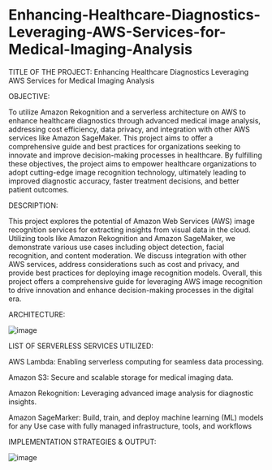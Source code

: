 # Enhancing-Healthcare-Diagnostics-Leveraging-AWS-Services-for-Medical-Imaging-Analysis
TITLE OF THE PROJECT: Enhancing Healthcare Diagnostics Leveraging AWS Services for Medical Imaging Analysis

OBJECTIVE:

To utilize Amazon Rekognition and a serverless architecture on AWS to enhance healthcare diagnostics through advanced medical image analysis, addressing cost efficiency, data privacy, and integration with other AWS services like Amazon SageMaker. 
This project aims to offer a comprehensive guide and best practices for organizations seeking to innovate and improve decision-making processes in healthcare.
By fulfilling these objectives, the project aims to empower healthcare organizations to adopt cutting-edge image recognition technology, ultimately leading to improved diagnostic accuracy, faster treatment decisions, and better patient outcomes.

DESCRIPTION: 

This project explores the potential of Amazon Web Services (AWS) image recognition services for extracting insights from visual data in the cloud. 
Utilizing tools like Amazon Rekognition and Amazon SageMaker, we demonstrate various use cases including object detection, facial recognition, and content moderation. 
We discuss integration with other AWS services, address considerations such as cost and privacy, and provide best practices for deploying image recognition models. 
Overall, this project offers a comprehensive guide for leveraging AWS image recognition to drive innovation and enhance decision-making processes in the digital era. 

ARCHITECTURE:

![image](https://github.com/irfana2003/Enhancing-Healthcare-Diagnostics-Leveraging-AWS-Services-for-Medical-Imaging-Analysis/assets/110710568/73a16c94-b104-423e-9797-e12da372943c)


LIST OF SERVERLESS SERVICES UTILIZED:

AWS Lambda: 
          Enabling serverless computing for seamless data processing.
          
Amazon S3: 
         Secure and scalable storage for medical imaging data.
         
Amazon Rekognition:
         Leveraging advanced image analysis for diagnostic insights.
         
Amazon SageMarker:
         Build, train, and deploy machine learning (ML) models for any Use case with fully managed infrastructure, tools, and workflows

IMPLEMENTATION STRATEGIES & OUTPUT:

![image](https://github.com/irfana2003/Enhancing-Healthcare-Diagnostics-Leveraging-AWS-Services-for-Medical-Imaging-Analysis/assets/110710568/7957fdab-a59f-4b93-9e18-309e6480f1fa)

